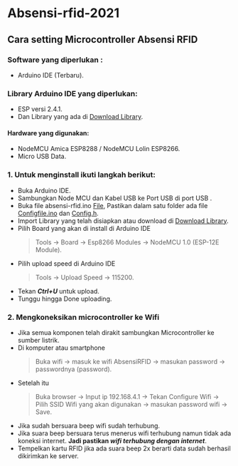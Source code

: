 # Absensi-rfid-2021
## Cara setting Microcontroller Absensi RFID

### Software yang diperlukan : 
- Arduino IDE (Terbaru).

### Library Arduino IDE yang diperlukan:
- ESP versi 2.4.1.
- Dan Library yang ada di [Download Library]( https://github.com/pptik/absensi-rfid-2021/tree/main/Library).

#### Hardware yang digunakan: 
- NodeMCU Amica ESP8288 / NodeMCU Lolin ESP8266.
- Micro USB Data.

### 1. Untuk menginstall ikuti langkah berikut: 
- Buka Arduino IDE.
- Sambungkan Node MCU dan Kabel USB ke Port USB di port USB .
- Buka file absensi-rfid.ino [File](https://github.com/pptik/absensi-rfid-2021/blob/main/absensi-rfid/ConfigFile.ino), Pastikan dalam satu folder ada file [Configfile.ino](https://github.com/pptik/absensi-rfid-2021/blob/main/absensi-rfid/ConfigFile.ino) dan [Config.h](https://github.com/pptik/absensi-rfid-2021/blob/main/absensi-rfid/config.h).
- Import Library yang telah disiapkan  atau download di [Download Library]( https://github.com/pptik/absensi-rfid-2021/tree/main/Library).
- Pilih Board yang akan di install di Arduino IDE
    > Tools -> Board -> Esp8266 Modules -> NodeMCU 1.0 (ESP-12E Module).
- Pilih upload speed di Arduino IDE
    > Tools -> Upload Speed -> 115200.
- Tekan ***Ctrl+U*** untuk upload.
- Tunggu hingga Done uploading.


### 2. Mengkoneksikan microcontroller ke Wifi
- Jika semua komponen telah dirakit sambungkan Microcontroller ke sumber listrik.
- Di komputer atau smartphone 
    > Buka wifi -> masuk ke wifi AbsensiRFID -> masukan password -> passwordnya (password).
- Setelah itu
    > Buka browser -> Input ip 192.168.4.1 -> Tekan Configure Wifi -> Pilih SSID Wifi yang akan digunakan -> masukan password wifi -> Save.
- Jika sudah bersuara beep wifi sudah terhubung.
- Jika suara beep bersuara terus menerus wifi terhubung namun tidak ada koneksi internet. **Jadi pastikan _wifi terhubung dengan internet_**.
- Tempelkan kartu RFID jika ada suara beep 2x berarti data sudah berhasil dikirimkan ke server.

